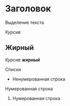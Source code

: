 # Заголовок

Выделение текста

*Курсив*

## Жирный
*Курсив __жирный__*

Списки

* Ненумерованная строка

Нумерованная строка

1. Нумерованная строка
